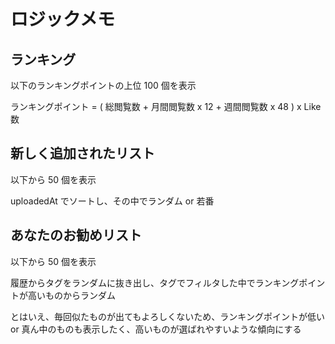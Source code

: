 # ロジックメモ

## ランキング

以下のランキングポイントの上位 100 個を表示

ランキングポイント = ( 総閲覧数 + 月間閲覧数 x 12 + 週間閲覧数 x 48 ) x Like 数

## 新しく追加されたリスト

以下から 50 個を表示

uploadedAt でソートし、その中でランダム or 若番

## あなたのお勧めリスト

以下から 50 個を表示

履歴からタグをランダムに抜き出し、タグでフィルタした中でランキングポイントが高いものからランダム

とはいえ、毎回似たものが出てもよろしくないため、ランキングポイントが低い or 真ん中のものも表示したく、高いものが選ばれやすいような傾向にする
